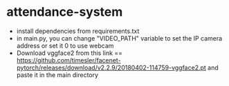 # attendance-system

- install dependencies from requirements.txt
- in main.py, you can change "VIDEO_PATH" variable to set the IP camera address or set it 0 to use webcam
- Download vggface2 from this link ==  https://github.com/timesler/facenet-pytorch/releases/download/v2.2.9/20180402-114759-vggface2.pt and paste it in the main directory
